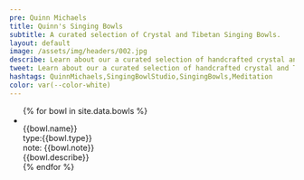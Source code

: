 ```yaml
---
pre: Quinn Michaels
title: Quinn's Singing Bowls
subtitle: A curated selection of Crystal and Tibetan Singing Bowls.
layout: default
image: /assets/img/headers/002.jpg
describe: Learn about our a curated selection of handcrafted crystal and Tibetan singing bowls, designed to promote relaxation, meditation, and healing. Each singing bowl is unique and offers its own distinctive vibrations. Explore our collection and find the perfect instrument to enhance your spiritual journey.
tweet: Learn about our a curated selection of handcrafted crystal and Tibetan singing bowls, designed to promote relaxation, meditation, and healing.
hashtags: QuinnMichaels,SingingBowlStudio,SingingBowls,Meditation
color: var(--color-white)
---
```


<ul class="bowls">
  {% for bowl in site.data.bowls %}
    <li>
      <article class="bowl">
        <div class="thumbnail"><img src="{{ bowl.thumbnail }}" alt=""></div>
        <div class="info">
          <div class="title">{{bowl.name}}</div>
          <div class="type"><span class="label">type:</span>{{bowl.type}}</div>
          <div class="note"><span class="label">note:</span> {{bowl.note}}</div>
          <div class="describe">{{bowl.describe}}</div>
        </div>
      </article>
    </li>
  {% endfor %}
</ul>
